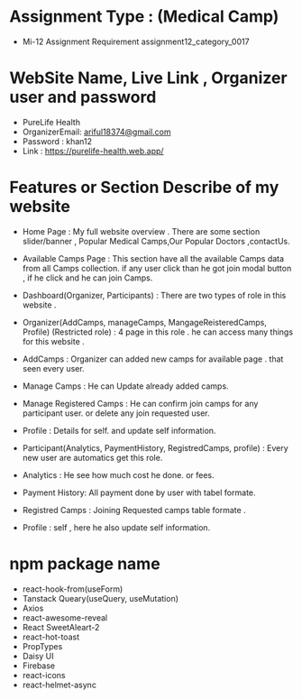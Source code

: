 # Assignment Type : (Medical Camp)
- Mi-12 Assignment Requirement assignment12_category_0017

# WebSite Name, Live Link , Organizer user and password
* PureLife Health
* OrganizerEmail: ariful18374@gmail.com
* Password : khan12
* Link : https://purelife-health.web.app/



# Features or Section Describe of my website 

- Home Page : My full website overview  . There are some section slider/banner , Popular Medical Camps,Our Popular Doctors ,contactUs.

- Available Camps Page : This section  have all the available Camps data from all Camps collection. if any user click than he got join modal button , if he click and he can join Camps.

- Dashboard(Organizer, Participants) : There are two types of role in this website . 

- Organizer(AddCamps, manageCamps, MangageReisteredCamps, Profile) (Restricted role) :  4 page in this role . he can access many things for this website .
- AddCamps : Organizer can added new camps for available page . that seen every user.
- Manage Camps : He can Update already added camps.
- Manage Registered Camps : He can confirm join camps for any participant user. or delete any join requested user.
- Profile : Details for self. and update self information.

- Participant(Analytics, PaymentHistory, RegistredCamps, profile) : Every new user are automatics get this role. 
- Analytics : He see how much cost he done. or fees.
- Payment History: All payment done by user with tabel formate.
- Registred Camps : Joining Requested camps table formate .
- Profile : self , here he also update self information.

#  npm package name
- react-hook-from(useForm) 
- Tanstack Queary(useQuery, useMutation)
- Axios 
- react-awesome-reveal
- React SweetAleart-2 
- react-hot-toast
- PropTypes 
- Daisy UI
- Firebase
- react-icons
- react-helmet-async
